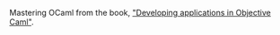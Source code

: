 Mastering OCaml from the book, ["Developing applications in Objective Caml"](https://caml.inria.fr/pub/docs/oreilly-book/index.html).